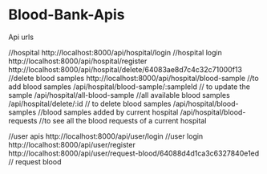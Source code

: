 # Blood-Bank-Apis

Api urls

//hospital
http://localhost:8000/api/hospital/login   //hospital login
http://localhost:8000/api/hospital/register
http://localhost:8000/api/hospital/delete/64083ae8d7c4c32c71000f13 //delete blood samples
http://localhost:8000/api/hospital/blood-sample  //to add blood samples
/api/hospital/blood-sample/:sampleId // to update the sample
/api/hospital/all-blood-sample   //all available blood samples
/api/hospital/delete/:id // to delete blood samples
/api/hospital/blood-samples //blood samples added by current hospital
/api/hospital/blood-requests //to see all the blood requests of a current hospital

//user apis
http://localhost:8000/api/user/login //user login
http://localhost:8000/api/user/register 
http://localhost:8000/api/user/request-blood/64088d4d1ca3c6327840e1ed  // request blood
